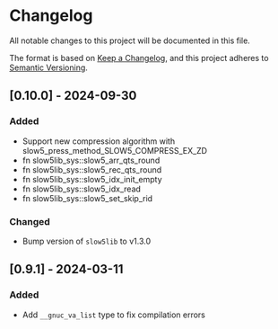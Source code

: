 # Changelog

All notable changes to this project will be documented in this file.

The format is based on [Keep a Changelog](https://keepachangelog.com/en/1.0.0/),
and this project adheres to [Semantic Versioning](https://semver.org/spec/v2.0.0.html).

<!-- ## [Unreleased] - yyyy-mm-dd

### Added

### Changed

### Deprecated

### Removed

### Fixed -->

## [0.10.0] - 2024-09-30

### Added
- Support new compression algorithm with slow5_press_method_SLOW5_COMPRESS_EX_ZD
- fn slow5lib_sys::slow5_arr_qts_round
- fn slow5lib_sys::slow5_rec_qts_round
- fn slow5lib_sys::slow5_idx_init_empty
- fn slow5lib_sys::slow5_idx_read
- fn slow5lib_sys::slow5_set_skip_rid

### Changed
- Bump version of `slow5lib` to v1.3.0

## [0.9.1] - 2024-03-11

### Added

- Add `__gnuc_va_list` type to fix compilation errors
